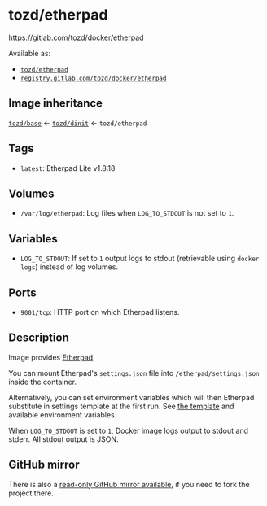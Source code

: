 # tozd/etherpad

<https://gitlab.com/tozd/docker/etherpad>

Available as:

- [`tozd/etherpad`](https://hub.docker.com/r/tozd/etherpad)
- [`registry.gitlab.com/tozd/docker/etherpad`](https://gitlab.com/tozd/docker/etherpad/container_registry)

## Image inheritance

[`tozd/base`](https://gitlab.com/tozd/docker/base) ← [`tozd/dinit`](https://gitlab.com/tozd/docker/dinit) ← `tozd/etherpad`

## Tags

- `latest`: Etherpad Lite v1.8.18

## Volumes

- `/var/log/etherpad`: Log files when `LOG_TO_STDOUT` is not set to `1`.

## Variables

- `LOG_TO_STDOUT`: If set to `1` output logs to stdout (retrievable using `docker logs`) instead of log volumes.

## Ports

- `9001/tcp`: HTTP port on which Etherpad listens.

## Description

Image provides [Etherpad](https://github.com/ether/etherpad-lite).

You can mount Etherpad's `settings.json` file into `/etherpad/settings.json` inside the container.

Alternatively, you can set environment variables which will then Etherpad substitute in settings template
at the first run. See [the template](https://github.com/tozd/etherpad-lite/blob/develop/settings.json.template) and available environment variables.

When `LOG_TO_STDOUT` is set to `1`, Docker image logs output to stdout and stderr. All stdout output is JSON.

## GitHub mirror

There is also a [read-only GitHub mirror available](https://github.com/tozd/docker-etherpad),
if you need to fork the project there.
